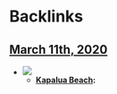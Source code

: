 
# Backlinks
## [March 11th, 2020](<March 11th, 2020.md>)
- ![](https://firebasestorage.googleapis.com/v0/b/firescript-577a2.appspot.com/o/imgs%2Fapp%2Fandyjgao%2F256Xa4fFAm?alt=media&token=15887619-aebe-4747-9377-14a3a1a40475)
    - **[Kapalua Beach](<Kapalua Beach.md>):**

